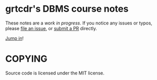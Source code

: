 # grtcdr's DBMS course notes
These notes are a _work in progress_. If you notice any issues or typos, please
[file an issue](https://github.com/grtcdr/ESPRIT-DBMS-Y3/issues), or [submit a PR](https://github.com/Macchina-CLI/macchina/pulls) directly.

[Jump in](dbms.org)!

# COPYING
Source code is licensed under the MIT license.
